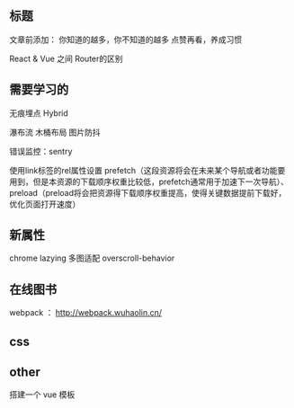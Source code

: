 
## 标题

文章前添加：
你知道的越多，你不知道的越多
点赞再看，养成习惯

React & Vue 之间 Router的区别


## 需要学习的

无痕埋点
Hybrid

瀑布流
木桶布局
图片防抖

错误监控：sentry




使用link标签的rel属性设置   prefetch（这段资源将会在未来某个导航或者功能要用到，但是本资源的下载顺序权重比较低，prefetch通常用于加速下一次导航）、preload（preload将会把资源得下载顺序权重提高，使得关键数据提前下载好，优化页面打开速度）

## 新属性

chrome lazying
多图适配
overscroll-behavior

## 在线图书

webpack ： http://webpack.wuhaolin.cn/

## css

## other 

搭建一个 vue 模板

